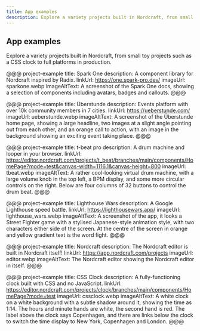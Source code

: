 ```yaml
---
title: App examples
description: Explore a variety projects built in Nordcraft, from small toy projects such as a CSS clock to full platforms in production.
---
```


## App examples

Explore a variety projects built in Nordcraft, from small toy projects such as a CSS clock to full platforms in production.

@@@ project-example
title: Spark One
description: A component library for Nordcraft inspired by Radix.
linkUrl: https://one.spark-pro.dev/
imageUrl: sparkone.webp
imageAltText: A screenshot of the Spark One docs, showing a selection of components including avatars, badges and callouts.
@@@

@@@ project-example
title: Überstunde
description: Events platform with over 10k community members in 7 cities.
linkUrl: https://ueberstunde.com/
imageUrl: ueberstunde.webp
imageAltText: A screenshot of the Überstunde home page, showing a large headline, two images at a slight angle pointing out from each other, and an orange call to action, with an image in the background showing an exciting event taking place.
@@@

@@@ project-example
title: t-beat pro
description: A drum machine and looper in your browser.
linkUrl: https://editor.nordcraft.com/projects/t_beat/branches/main/components/HomePage?mode=test&canvas-width=1116.1&canvas-height=800
imageUrl: tbeat.webp
imageAltText: A rather cool-looking virtual drum machine, with a large volume knob in the top left, a BPM display, and some more circular controls on the right. Below are four columns of 32 buttons to control the drum beat.
@@@

@@@ project-example
title: Lighthouse Wars
description: A Google Lighthouse speed battle.
linkUrl: https://lighthousewars.app/
imageUrl: lighthouse_wars.webp
imageAltText: A screenshot of the app, it looks a Street Fighter game with a stylised Japanese-style animation style, with two characters either side of the screen. At the centre of the screen in orange and yellow gradient text is the word fight.
@@@

@@@ project-example
title: Nordcraft
description: The Nordcraft editor is built in Nordcraft itself!
linkUrl: https://app.nordcraft.com/projects
imageUrl: editor.webp
imageAltText: The Nordcraft editor showing the Nordcraft editor in itself.
@@@

@@@ project-example
title: CSS Clock
description: A fully-functioning clock built with CSS and no JavaScript.
linkUrl: https://editor.nordcraft.com/projects/clock/branches/main/components/HomePage?mode=test
imageUrl: cssclock.webp
imageAltText: A white clock on a white background with a subtle shadow around it, showing the time as 1:14. The hours and minute hands are white, the second hand is red. The label above the clock says Copenhagen, and there are links below the clock to switch the time display to New York, Copenhagen and London.
@@@
